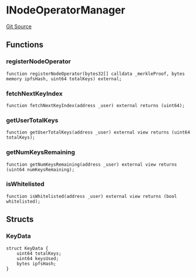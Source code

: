# INodeOperatorManager
[Git Source](https://github.com/GadzeFinance/dappContracts/blob/c722006f91e5a8b00322356d0c967de90bbae6e0/src/interfaces/INodeOperatorManager.sol)


## Functions
### registerNodeOperator


```solidity
function registerNodeOperator(bytes32[] calldata _merkleProof, bytes memory ipfsHash, uint64 totalKeys) external;
```

### fetchNextKeyIndex


```solidity
function fetchNextKeyIndex(address _user) external returns (uint64);
```

### getUserTotalKeys


```solidity
function getUserTotalKeys(address _user) external view returns (uint64 totalKeys);
```

### getNumKeysRemaining


```solidity
function getNumKeysRemaining(address _user) external view returns (uint64 numKeysRemaining);
```

### isWhitelisted


```solidity
function isWhitelisted(address _user) external view returns (bool whitelisted);
```

## Structs
### KeyData

```solidity
struct KeyData {
    uint64 totalKeys;
    uint64 keysUsed;
    bytes ipfsHash;
}
```

